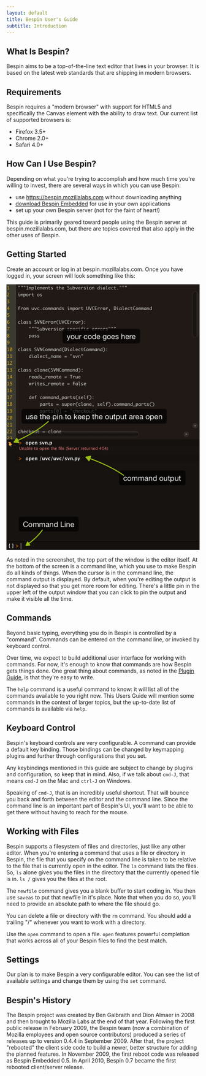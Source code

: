 ```yaml
---
layout: default
title: Bespin User's Guide
subtitle: Introduction
---
```


What Is Bespin?
---------------

Bespin aims to be a top-of-the-line text editor that lives in your browser. It is
based on the latest web standards that are shipping in modern browsers.

Requirements
------------

Bespin requires a "modern browser" with support for HTML5 and specifically the
Canvas element with the ability to draw text. Our current list of supported
browsers is:

* Firefox 3.5+
* Chrome 2.0+
* Safari 4.0+

How Can I Use Bespin?
---------------------

Depending on what you're trying to accomplish and how much time you're willing 
to invest, there are several ways in which you can use Bespin:

* use https://bespin.mozillalabs.com without downloading anything
* [download Bespin Embedded](http://ftp.mozilla.org/labs/bespin/Embedded) for use in your own applications
* set up your own Bespin server (not for the faint of heart!)

This guide is primarily geared toward people using the Bespin server at 
bespin.mozillalabs.com, but there are topics covered that also apply in the
other uses of Bespin.

Getting Started
---------------

Create an account or log in at bespin.mozillalabs.com. Once you have logged in,
your screen will look something like this:

![Bespin 0.7.1 screenshot](images/Bespin-0.7.1-screenshot.png)

As noted in the screenshot, the top part of the window is the editor itself.
At the bottom of the screen is a command line, which you use to make Bespin
do all kinds of things. When the cursor is in the command line, the command
output is displayed. By default, when you're editing the output is not
displayed so that you get more room for editing. There's a little pin in the
upper left of the output window that you can click to pin the output and
make it visible all the time.

Commands
--------

Beyond basic typing, everything you do in Bespin is controlled by a "command".
Commands can be entered on the command line, or invoked by keyboard control.

Over time, we expect to build additional user interface for working with
commands. For now, it's enough to know that commands are how Bespin gets
things done. One great thing about commands, as noted in the 
[Plugin Guide](../pluginguide/index.html), is that they're easy to write.

The `help` command is a useful command to know: it will list all of the
commands available to you right now. This Users Guide will mention some
commands in the context of larger topics, but the up-to-date list of
commands is available via `help`.

Keyboard Control
----------------

Bespin's keyboard controls are very configurable. A command can provide a
default key binding. Those bindings can be changed by keymapping plugins
and further through configurations that you set.

Any keybindings mentioned in this guide are subject to change by plugins
and configuration, so keep that in mind. Also, if we talk about `cmd-J`,
that means `cmd-J` on the Mac and `ctrl-J` on Windows.

Speaking of `cmd-J`, that is an incredibly useful shortcut. That will
bounce you back and forth between the editor and the command line. Since
the command line is an important part of Bespin's UI, you'll want to be
able to get there without having to reach for the mouse.

Working with Files
------------------

Bespin supports a filesystem of files and directories, just like any other
editor. When you're entering a command that uses a file or directory in 
Bespin, the file that you specify on the command line is taken to be
relative to the file that is currently open in the editor. The `ls` command lists the files. So, `ls` alone gives you the files in the directory that the currently opened file is in. `ls /` gives you the files at the root.

The `newfile` command gives you a blank buffer to start coding in. You then use `saveas` to put that newfile in it's place. Note that when you do so, you'll need to provide an absolute path to where the file should go.

You can delete a file or directory with the `rm` command. You should add a 
trailing "/" whenever you want to work with a directory.

Use the `open` command to open a file. `open` features powerful completion 
that works across all of your Bespin files to find the best match.

Settings
--------

Our plan is to make Bespin a very configurable editor. You can see the list
of available settings and change them by using the `set` command.


Bespin's History
----------------

The Bespin project was created by Ben Galbraith and Dion Almaer in 2008 and
then brought to Mozilla Labs at the end of that year. Following the first 
public release in February 2009, the Bespin team (now a combination of
Mozilla employees and open source contributors) produced a series of
releases up to version 0.4.4 in September 2009. After that, the project
"rebooted" the client side code to build a newer, better structure for
adding the planned features. In November 2009, the first reboot code was
released as Bespin Embedded 0.5. In April 2010, Bespin 0.7 became the
first rebooted client/server release.